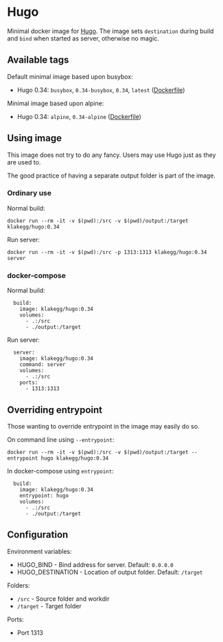 # Hugo

Minimal docker image for [Hugo](http://gohugo.io/). 
The image sets `destination` during build and `bind` when started as server, otherwise no magic.


## Available tags

Default minimal image based upon busybox:
* Hugo 0.34: `busybox`, `0.34-busybox`, `0.34`, `latest` ([Dockerfile](https://github.com/klakegg/docker-hugo/blob/0.34/Dockerfile))

Minimal image based upon alpine:
* Hugo 0.34: `alpine`, `0.34-alpine` ([Dockerfile](https://github.com/klakegg/docker-hugo/blob/0.34/Dockerfile-alpine))


## Using image

This image does not try to do any fancy. Users may use Hugo just as they are used to.

The good practice of having a separate output folder is part of the image.


### Ordinary use

Normal build:

```docker run --rm -it -v $(pwd):/src -v $(pwd)/output:/target klakegg/hugo:0.34```

Run server:

```docker run --rm -it -v $(pwd):/src -p 1313:1313 klakegg/hugo:0.34 server```


### docker-compose

Normal build:

```
  build:
    image: klakegg/hugo:0.34
    volumes:
      - .:/src
      - ./output:/target
```

Run server:

```
  server:
    image: klakegg/hugo:0.34
    command: server
    volumes:
      - .:/src
    ports:
      - 1313:1313
```


## Overriding entrypoint

Those wanting to override entrypoint in the image may easily do so.

On command line using `--entrypoint`:

```docker run --rm -it -v $(pwd):/src -v $(pwd)/output:/target --entrypoint hugo klakegg/hugo:0.34```

In docker-compose using `entrypoint`:

```
  build:
    image: klakegg/hugo:0.34
    entrypoint: hugo
    volumes:
      - .:/src
      - ./output:/target
```


## Configuration

Environment variables:
* HUGO_BIND - Bind address for server. Default: `0.0.0.0`
* HUGO_DESTINATION - Location of output folder. Default: `/target`

Folders:
* ```/src``` - Source folder and workdir
* ```/target``` - Target folder

Ports:
* Port 1313


